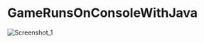 # GameRunsOnConsoleWithJava
![Screenshot_1](https://user-images.githubusercontent.com/101832097/196038434-f80e76f0-9007-4e6a-8316-c095a4092473.png)
